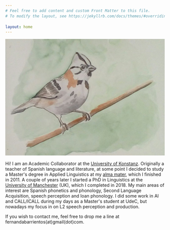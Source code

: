 ```yaml
---
# Feel free to add content and custom Front Matter to this file.
# To modify the layout, see https://jekyllrb.com/docs/themes/#overriding-theme-defaults

layout: home
---
```



![](chincol2.jpg)

Hi! I am an Academic Collaborator at the [University of Konstanz](https://uni-konstanz.de). Originally a teacher of Spanish language and literature, at some point I decided to study a Master's degree in Applied Linguistics at my [alma mater](https://www.udec.cl/), which I finished in 2011. A couple of years later I started a PhD in Linguistics at the [University of Manchester](https://www.manchester.ac.uk) (UK), which I completed in 2018. My main areas of interest are Spanish phonetics and phonology, Second Language Acquisition, speech perception and loan phonology. I did some work in AI and CALL/ICALL during my days as a Master's student at UdeC, but nowadays my focus in on L2 speech perception and production.

If you wish to contact me, feel free to drop me a line at fernandabarrientos(at)gmail(dot)com.